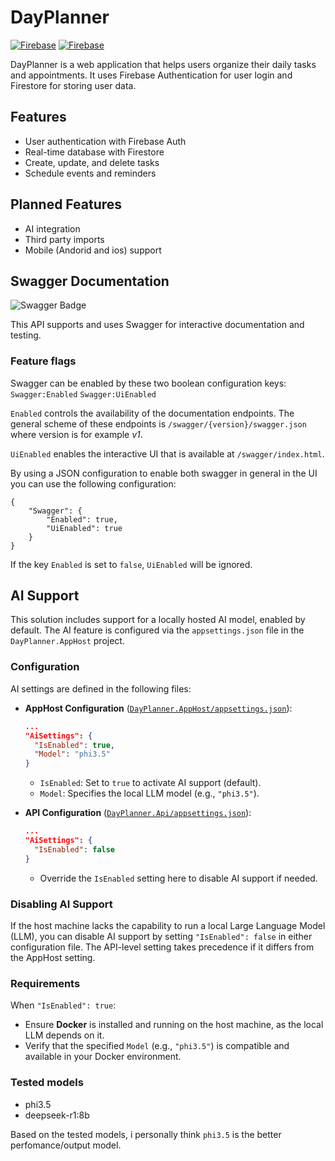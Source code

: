 # DayPlanner

[![Firebase](https://img.shields.io/badge/Firebase-Auth-success)](https://firebase.google.com/)
[![Firebase](https://img.shields.io/badge/Firebase-Firestore-success)](https://firebase.google.com/)

DayPlanner is a web application that helps users organize their daily tasks and appointments. It uses Firebase Authentication for user login and Firestore for storing user data.

## Features

- User authentication with Firebase Auth
- Real-time database with Firestore
- Create, update, and delete tasks
- Schedule events and reminders

## Planned Features
- AI integration
- Third party imports
- Mobile (Andorid and ios) support

## Swagger Documentation
![Swagger Badge](https://img.shields.io/badge/Swagger-Interactive%20API-blue?style=flat-square)

This API supports and uses Swagger for interactive documentation and testing.

### Feature flags

Swagger can be enabled by these two boolean configuration keys:
`Swagger:Enabled`
`Swagger:UiEnabled`

`Enabled` controls the availability of the documentation endpoints. The general scheme of these endpoints is `/swagger/{version}/swagger.json` where version is for example *v1*.

`UiEnabled` enables the interactive UI that is available at `/swagger/index.html`.

By using a JSON configuration to enable both swagger in general in the UI you can use the following configuration:
```
{
    "Swagger": {
        "Enabled": true,
        "UiEnabled": true
    }
}
```

If the key `Enabled` is set to `false`, `UiEnabled` will be ignored.

## AI Support

This solution includes support for a locally hosted AI model, enabled by default. The AI feature is configured via the `appsettings.json` file in the `DayPlanner.AppHost` project. 

### Configuration
AI settings are defined in the following files:

- **AppHost Configuration** ([`DayPlanner.AppHost/appsettings.json`](https://github.com/SoldatXwing/DayPlanner/blob/master/DayPlanner.AppHost/appsettings.json)):
  ```json
  ...
  "AiSettings": {
    "IsEnabled": true,
    "Model": "phi3.5"
  }
  ```
  - `IsEnabled`: Set to `true` to activate AI support (default).
  - `Model`: Specifies the local LLM model (e.g., `"phi3.5"`).

- **API Configuration** ([`DayPlanner.Api/appsettings.json`](https://github.com/SoldatXwing/DayPlanner/blob/master/DayPlanner.Api/appsettings.json)):
  ```json
  ...
  "AiSettings": {
    "IsEnabled": false
  }
  ```
  - Override the `IsEnabled` setting here to disable AI support if needed.

### Disabling AI Support
If the host machine lacks the capability to run a local Large Language Model (LLM), you can disable AI support by setting `"IsEnabled": false` in either configuration file. The API-level setting takes precedence if it differs from the AppHost setting.

### Requirements
When `"IsEnabled": true`:
- Ensure **Docker** is installed and running on the host machine, as the local LLM depends on it.
- Verify that the specified `Model` (e.g., `"phi3.5"`) is compatible and available in your Docker environment.

### Tested models
- phi3.5
- deepseek-r1:8b

Based on the tested models, i personally think ```phi3.5``` is the better perfomance/output model.
